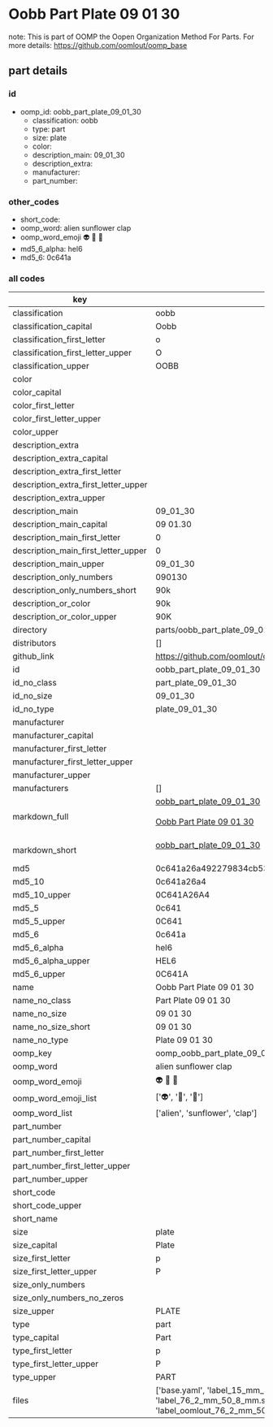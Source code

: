 # Oobb Part Plate 09 01 30  

note: This is part of OOMP the Oopen Organization Method For Parts. For more details: https://github.com/oomlout/oomp_base

##  part details





### id
* oomp_id: oobb_part_plate_09_01_30
  * classification: oobb
  * type: part
  * size: plate
  * color: 
  * description_main: 09_01_30
  * description_extra: 
  * manufacturer: 
  * part_number: 

### other_codes
* short_code: 
* oomp_word: alien sunflower clap
* oomp_word_emoji :alien: :sunflower: :clap:
* md5_6_alpha: hel6
* md5_6: 0c641a

### all codes 
| key | value |  
| --- | --- |  
| classification | oobb |  
| classification_capital | Oobb |  
| classification_first_letter | o |  
| classification_first_letter_upper | O |  
| classification_upper | OOBB |  
| color |  |  
| color_capital |  |  
| color_first_letter |  |  
| color_first_letter_upper |  |  
| color_upper |  |  
| description_extra |  |  
| description_extra_capital |  |  
| description_extra_first_letter |  |  
| description_extra_first_letter_upper |  |  
| description_extra_upper |  |  
| description_main | 09_01_30 |  
| description_main_capital | 09 01.30 |  
| description_main_first_letter | 0 |  
| description_main_first_letter_upper | 0 |  
| description_main_upper | 09_01_30 |  
| description_only_numbers | 090130 |  
| description_only_numbers_short | 90k |  
| description_or_color | 90k |  
| description_or_color_upper | 90K |  
| directory | parts/oobb_part_plate_09_01_30 |  
| distributors | [] |  
| github_link | https://github.com/oomlout/oomlout_oomp_part_src/tree/main/parts/oobb_part_plate_09_01_30/working |  
| id | oobb_part_plate_09_01_30 |  
| id_no_class | part_plate_09_01_30 |  
| id_no_size | 09_01_30 |  
| id_no_type | plate_09_01_30 |  
| manufacturer |  |  
| manufacturer_capital |  |  
| manufacturer_first_letter |  |  
| manufacturer_first_letter_upper |  |  
| manufacturer_upper |  |  
| manufacturers | [] |  
| markdown_full | [oobb_part_plate_09_01_30](https://github.com/oomlout/oomlout_oomp_part_src/tree/main/parts/oobb_part_plate_09_01_30/working)<br>[](https://github.com/oomlout/oomlout_oomp_part_src/tree/main/parts/oobb_part_plate_09_01_30/working)<br>[Oobb Part Plate 09 01 30](https://github.com/oomlout/oomlout_oomp_part_src/tree/main/parts/oobb_part_plate_09_01_30/working)<br><br> |  
| markdown_short | [oobb_part_plate_09_01_30](https://github.com/oomlout/oomlout_oomp_part_src/tree/main/parts/oobb_part_plate_09_01_30/working)<br><br> |  
| md5 | 0c641a26a492279834cb53f79b552b9e |  
| md5_10 | 0c641a26a4 |  
| md5_10_upper | 0C641A26A4 |  
| md5_5 | 0c641 |  
| md5_5_upper | 0C641 |  
| md5_6 | 0c641a |  
| md5_6_alpha | hel6 |  
| md5_6_alpha_upper | HEL6 |  
| md5_6_upper | 0C641A |  
| name | Oobb Part Plate 09 01 30 |  
| name_no_class | Part Plate 09 01 30 |  
| name_no_size | 09 01 30 |  
| name_no_size_short | 09 01 30 |  
| name_no_type | Plate 09 01 30 |  
| oomp_key | oomp_oobb_part_plate_09_01_30 |  
| oomp_word | alien sunflower clap |  
| oomp_word_emoji | :alien: :sunflower: :clap: |  
| oomp_word_emoji_list | [':alien:', ':sunflower:', ':clap:'] |  
| oomp_word_list | ['alien', 'sunflower', 'clap'] |  
| part_number |  |  
| part_number_capital |  |  
| part_number_first_letter |  |  
| part_number_first_letter_upper |  |  
| part_number_upper |  |  
| short_code |  |  
| short_code_upper |  |  
| short_name |  |  
| size | plate |  
| size_capital | Plate |  
| size_first_letter | p |  
| size_first_letter_upper | P |  
| size_only_numbers |  |  
| size_only_numbers_no_zeros |  |  
| size_upper | PLATE |  
| type | part |  
| type_capital | Part |  
| type_first_letter | p |  
| type_first_letter_upper | P |  
| type_upper | PART |  
| files | ['base.yaml', 'label_15_mm_30_mm.pdf', 'label_15_mm_30_mm.svg', 'label_76_2_mm_50_8_mm.pdf', 'label_76_2_mm_50_8_mm.svg', 'label_oomlout_76_2_mm_50_8_mm.pdf', 'label_oomlout_76_2_mm_50_8_mm.svg', 'readme.md', 'working.json', 'working.yaml'] |  
